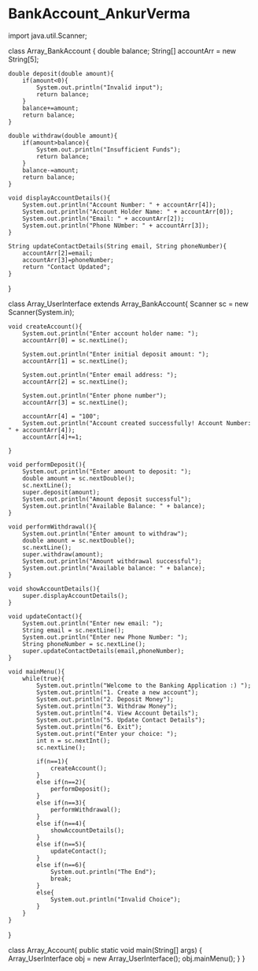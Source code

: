 # BankAccount_AnkurVerma

import java.util.Scanner;

class Array_BankAccount {
    double balance;
    String[] accountArr = new String[5];

    double deposit(double amount){
        if(amount<0){
            System.out.println("Invalid input");
            return balance;
        }
        balance+=amount;
        return balance;
    }

    double withdraw(double amount){
        if(amount>balance){
            System.out.println("Insufficient Funds");
            return balance;
        }
        balance-=amount;
        return balance;
    }

    void displayAccountDetails(){
        System.out.println("Account Number: " + accountArr[4]);
        System.out.println("Account Holder Name: " + accountArr[0]);
        System.out.println("Email: " + accountArr[2]);
        System.out.println("Phone NUmber: " + accountArr[3]);
    }

    String updateContactDetails(String email, String phoneNumber){
        accountArr[2]=email;
        accountArr[3]=phoneNumber;
        return "Contact Updated";
    }
}


class Array_UserInterface extends Array_BankAccount{
    Scanner sc = new Scanner(System.in);

    void createAccount(){
        System.out.println("Enter account holder name: ");
        accountArr[0] = sc.nextLine();

        System.out.println("Enter initial deposit amount: ");
        accountArr[1] = sc.nextLine();

        System.out.println("Enter email address: ");
        accountArr[2] = sc.nextLine();

        System.out.println("Enter phone number");
        accountArr[3] = sc.nextLine();

        accountArr[4] = "100";
        System.out.println("Account created successfully! Account Number: " + accountArr[4]);
        accountArr[4]+=1;

    }

    void performDeposit(){
        System.out.println("Enter amount to deposit: ");
        double amount = sc.nextDouble();
        sc.nextLine();
        super.deposit(amount);
        System.out.println("Amount deposit successful");
        System.out.println("Available Balance: " + balance);
    }

    void performWithdrawal(){
        System.out.println("Enter amount to withdraw");
        double amount = sc.nextDouble();
        sc.nextLine();
        super.withdraw(amount);
        System.out.println("Amount withdrawal successful");
        System.out.println("Available balance: " + balance);
    }

    void showAccountDetails(){
        super.displayAccountDetails();
    }

    void updateContact(){
        System.out.println("Enter new email: ");
        String email = sc.nextLine();
        System.out.println("Enter new Phone Number: ");
        String phoneNumber = sc.nextLine();
        super.updateContactDetails(email,phoneNumber);
    }

    void mainMenu(){
        while(true){
            System.out.println("Welcome to the Banking Application :) ");
            System.out.println("1. Create a new account");
            System.out.println("2. Deposit Money");
            System.out.println("3. Withdraw Money");
            System.out.println("4. View Account Details");
            System.out.println("5. Update Contact Details");
            System.out.println("6. Exit");
            System.out.print("Enter your choice: ");
            int n = sc.nextInt();
            sc.nextLine();

            if(n==1){
                createAccount();
            }
            else if(n==2){
                performDeposit();
            }
            else if(n==3){
                performWithdrawal();
            }
            else if(n==4){
                showAccountDetails();
            }
            else if(n==5){
                updateContact();
            }
            else if(n==6){
                System.out.println("The End");
                break;
            }
            else{
                System.out.println("Invalid Choice");
            }
        }
    }
}

class Array_Account{
    public static void main(String[] args) {
        Array_UserInterface obj = new Array_UserInterface();
        obj.mainMenu();
    }
}

